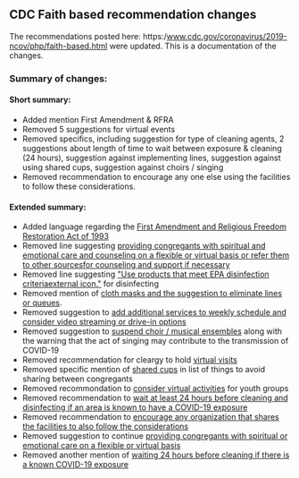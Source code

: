 ## CDC Faith based recommendation changes

The recommendations posted here: https:/www.cdc.gov/coronavirus/2019-ncov/php/faith-based.html were updated. This is a documentation of the changes.

### Summary of changes:

#### Short summary:

* Added mention First Amendment & RFRA
* Removed 5 suggestions for virtual events
* Removed specifics, including suggestion for type of cleaning agents, 2 suggestions about length of time to wait between exposure & cleaning (24 hours), suggestion against implementing lines, suggestion against using shared cups, suggestion against choirs / singing
* Removed recommendation to encourage any one else using the facilities to follow these considerations. 

#### Extended summary:
* Added language regarding the [First Amendment and Religious Freedom Restoration Act of 1993](https://github.com/LucyMcGowan/cdc-faith-text/blob/095978432b81a15659f05348ade8ef19a9a74f6d/cdc-faith-text.txt#L5)  
* Removed line suggesting [providing congregants with spiritual and emotional care and counseling on a flexible or virtual basis or refer them to other sourcesfor counseling and support if necessary](https://github.com/LucyMcGowan/cdc-faith-text/blob/24734c6d5ef9d1e297b55babdb981c7c6c7d2f5b/cdc-faith-text.txt#L9)  
* Removed line suggesting ["Use products that meet EPA disinfection criteriaexternal icon."](https://github.com/LucyMcGowan/cdc-faith-text/blob/24734c6d5ef9d1e297b55babdb981c7c6c7d2f5b/cdc-faith-text.txt#L25) for disinfecting  
* Removed mention of [cloth masks and the suggestion to eliminate lines or queues](https://github.com/LucyMcGowan/cdc-faith-text/blob/24734c6d5ef9d1e297b55babdb981c7c6c7d2f5b/cdc-faith-text.txt#L32).  
* Removed suggestion to [add additional services to weekly schedule and consider video streaming or drive-in options](https://github.com/LucyMcGowan/cdc-faith-text/blob/24734c6d5ef9d1e297b55babdb981c7c6c7d2f5b/cdc-faith-text.txt#L36)  
* Removed suggestion to [suspend choir / musical ensembles](https://github.com/LucyMcGowan/cdc-faith-text/blob/24734c6d5ef9d1e297b55babdb981c7c6c7d2f5b/cdc-faith-text.txt#L37) along with the warning that the act of singing may contribute to the transmission of COVID-19   
* Removed recommendation for cleargy to hold [virtual visits](https://github.com/LucyMcGowan/cdc-faith-text/blob/24734c6d5ef9d1e297b55babdb981c7c6c7d2f5b/cdc-faith-text.txt#L38)  
* Removed specific mention of [shared cups](https://github.com/LucyMcGowan/cdc-faith-text/blob/24734c6d5ef9d1e297b55babdb981c7c6c7d2f5b/cdc-faith-text.txt#L40) in list of things to avoid sharing between congregants  
* Removed recommondation to [consider virtual activities](https://github.com/LucyMcGowan/cdc-faith-text/blob/24734c6d5ef9d1e297b55babdb981c7c6c7d2f5b/cdc-faith-text.txt#L46) for youth groups  
* Removed recommendation to [wait at least 24 hours before cleaning and disinfecting if an area is known to have a COVID-19 exposure](https://github.com/LucyMcGowan/cdc-faith-text/blob/24734c6d5ef9d1e297b55babdb981c7c6c7d2f5b/cdc-faith-text.txt#L58)  
* Removed recommendation to [encourage any organization that shares the facilities to also follow the considerations](https://github.com/LucyMcGowan/cdc-faith-text/blob/24734c6d5ef9d1e297b55babdb981c7c6c7d2f5b/cdc-faith-text.txt#L66)  
* Removed suggestion to continue [providing congregants with spiritual or emotional care on a flexible or virtual basis](https://github.com/LucyMcGowan/cdc-faith-text/blob/24734c6d5ef9d1e297b55babdb981c7c6c7d2f5b/cdc-faith-text.txt#L72)  
* Removed another mention of [waiting 24 hours before cleaning if there is a known COVID-19 exposure](https://github.com/LucyMcGowan/cdc-faith-text/blob/24734c6d5ef9d1e297b55babdb981c7c6c7d2f5b/cdc-faith-text.txt#L75)  